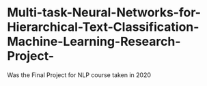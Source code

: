 # Multi-task-Neural-Networks-for-Hierarchical-Text-Classification-Machine-Learning-Research-Project-
Was the Final Project for NLP course taken in 2020
